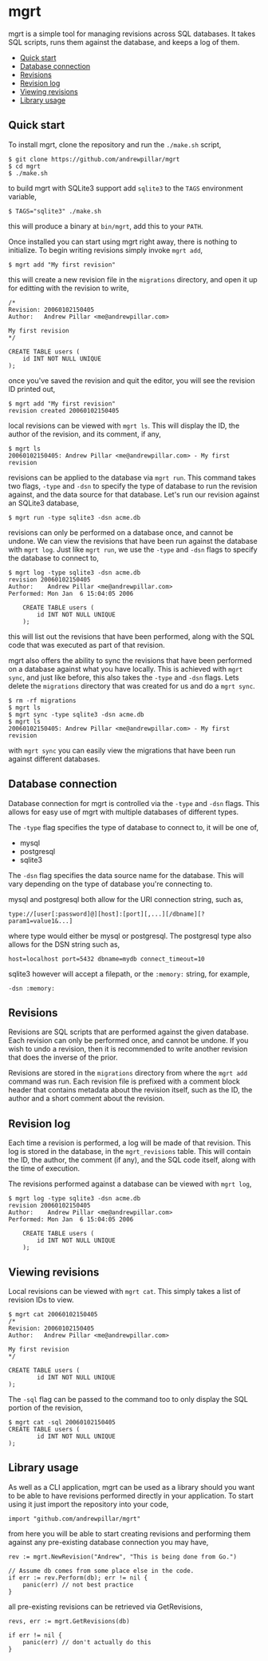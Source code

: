 # mgrt

mgrt is a simple tool for managing revisions across SQL databases. It takes SQL
scripts, runs them against the database, and keeps a log of them.

* [Quick start](#quick-start)
* [Database connection](#database-connection)
* [Revisions](#revisions)
* [Revision log](#revision-log)
* [Viewing revisions](#viewing-revisions)
* [Library usage](#library-usage)

## Quick start

To install mgrt, clone the repository and run the `./make.sh` script,

    $ git clone https://github.com/andrewpillar/mgrt
    $ cd mgrt
    $ ./make.sh

to build mgrt with SQLite3 support add `sqlite3` to the `TAGS` environment
variable,

    $ TAGS="sqlite3" ./make.sh

this will produce a binary at `bin/mgrt`, add this to your `PATH`.

Once installed you can start using mgrt right away, there is nothing to
initialize. To begin writing revisions simply invoke `mgrt add`,

    $ mgrt add "My first revision"

this will create a new revision file in the `migrations` directory, and open
it up for editting with the revision to write,

    /*
    Revision: 20060102150405
    Author:   Andrew Pillar <me@andrewpillar.com>
    
    My first revision
    */

    CREATE TABLE users (
        id INT NOT NULL UNIQUE
    );

once you've saved the revision and quit the editor, you will see the revision ID
printed out,

    $ mgrt add "My first revision"
    revision created 20060102150405

local revisions can be viewed with `mgrt ls`. This will display the ID, the
author of the revision, and its comment, if any,

    $ mgrt ls
    20060102150405: Andrew Pillar <me@andrewpillar.com> - My first revision

revisions can be applied to the database via `mgrt run`. This command takes two
flags, `-type` and `-dsn` to specify the type of database to run the revision
against, and the data source for that database. Let's run our revision against
an SQLite3 database,

    $ mgrt run -type sqlite3 -dsn acme.db

revisions can only be performed on a database once, and cannot be undone. We can
view the revisions that have been run against the database with `mgrt log`. Just
like `mgrt run`, we use the `-type` and `-dsn` flags to specify the database to
connect to,

    $ mgrt log -type sqlite3 -dsn acme.db
    revision 20060102150405
    Author:    Andrew Pillar <me@andrewpillar.com>
    Performed: Mon Jan  6 15:04:05 2006
    
        CREATE TABLE users (
            id INT NOT NULL UNIQUE
        );

this will list out the revisions that have been performed, along with the SQL
code that was executed as part of that revision.

mgrt also offers the ability to sync the revisions that have been performed on
a database against what you have locally. This is achieved with `mgrt sync`, and
just like before, this also takes the `-type` and `-dsn` flags. Lets delete the
`migrations` directory that was created for us and do a `mgrt sync`.

    $ rm -rf migrations
    $ mgrt ls
    $ mgrt sync -type sqlite3 -dsn acme.db
    $ mgrt ls
    20060102150405: Andrew Pillar <me@andrewpillar.com> - My first revision

with `mgrt sync` you can easily view the migrations that have been run against
different databases.

## Database connection

Database connection for mgrt is controlled via the `-type` and `-dsn` flags.
This allows for easy use of mgrt with multiple databases of different types.

The `-type` flag specifies the type of database to connect to, it will be one
of,

* mysql
* postgresql
* sqlite3

The `-dsn` flag specifies the data source name for the database. This will vary
depending on the type of database you're connecting to.

mysql and postgresql both allow for the URI connection string, such as,

    type://[user[:password]@][host]:[port][,...][/dbname][?param1=value1&...]

where type would either be mysql or postgresql. The postgresql type also allows
for the DSN string such as,

    host=localhost port=5432 dbname=mydb connect_timeout=10

sqlite3 however will accept a filepath, or the `:memory:` string, for example,

    -dsn :memory:

## Revisions

Revisions are SQL scripts that are performed against the given database. Each
revision can only be performed once, and cannot be undone. If you wish to undo
a revision, then it is recommended to write another revision that does the
inverse of the prior.

Revisions are stored in the `migrations` directory from where the `mgrt add`
command was run. Each revision file is prefixed with a comment block header
that contains metadata about the revision itself, such as the ID, the author and
a short comment about the revision.

## Revision log

Each time a revision is performed, a log will be made of that revision. This log
is stored in the database, in the `mgrt_revisions` table. This will contain the
ID, the author, the comment (if any), and the SQL code itself, along with the
time of execution.

The revisions performed against a database can be viewed with `mgrt log`,

    $ mgrt log -type sqlite3 -dsn acme.db
    revision 20060102150405
    Author:    Andrew Pillar <me@andrewpillar.com>
    Performed: Mon Jan  6 15:04:05 2006
    
        CREATE TABLE users (
            id INT NOT NULL UNIQUE
        );

## Viewing revisions

Local revisions can be viewed with `mgrt cat`. This simply takes a list of
revision IDs to view.

    $ mgrt cat 20060102150405
    /*
    Revision: 20060102150405
    Author:   Andrew Pillar <me@andrewpillar.com>
    
    My first revision
    */
    
    CREATE TABLE users (
            id INT NOT NULL UNIQUE
    );

The `-sql` flag can be passed to the command too to only display the SQL portion
of the revision,

    $ mgrt cat -sql 20060102150405
    CREATE TABLE users (
            id INT NOT NULL UNIQUE
    );

## Library usage

As well as a CLI application, mgrt can be used as a library should you want to
be able to have revisions performed directly in your application. To start using
it just import the repository into your code,

    import "github.com/andrewpillar/mgrt"

from here you will be able to start creating revisions and performing them
against any pre-existing database connection you may have,

    rev := mgrt.NewRevision("Andrew", "This is being done from Go.")

    // Assume db comes from some place else in the code.
    if err := rev.Perform(db); err != nil {
        panic(err) // not best practice
    }

all pre-existing revisions can be retrieved via GetRevisions,

    revs, err := mgrt.GetRevisions(db)

    if err != nil {
        panic(err) // don't actually do this
    }
